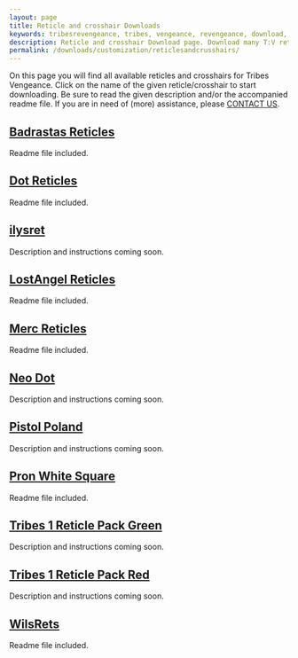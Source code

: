 ```yaml
---
layout: page
title: Reticle and crosshair Downloads
keywords: tribesrevengeance, tribes, vengeance, revengeance, download, reticle, crosshair, dot, merc, rets, square
description: Reticle and crosshair Download page. Download many T:V reticles and crosshair such as the famous dot and more!
permalink: /downloads/customization/reticlesandcrusshairs/
---
```


On this page you will find all available reticles and crosshairs for Tribes Vengeance. Click on the name of the given reticle/crosshair to start downloading. Be sure to read the given description and/or the accompanied readme file. If you are in need of (more) assistance, please [CONTACT US](/contact).


## [Badrastas Reticles](reticlesandcrosshairs/BadrastasRets.zip)

Readme file included.

  
  

## [Dot Reticles](reticlesandcrosshairs/DotRets.zip)

Readme file included.

  
  

## [ilysret](reticlesandcrosshairs/ilysret.rar)

Description and instructions coming soon.

  
  

## [LostAngel Reticles](reticlesandcrosshairs/LostAngelRets.zip)

Readme file included.

  
  

## [Merc Reticles](reticlesandcrosshairs/MercRets.zip)

Readme file included.

  
  

## [Neo Dot](reticlesandcrosshairs/NeoDot.rar)

Description and instructions coming soon.

  
  

## [Pistol Poland](reticlesandcrosshairs/pistolpoland.rar)

Description and instructions coming soon.

  
  

## [Pron White Square](reticlesandcrosshairs/PronsWhiteSquare.zip)

Readme file included.

  
  

## [Tribes 1 Reticle Pack Green](reticlesandcrosshairs/T1_ReticlePack_Green.rar)

Description and instructions coming soon.

  
  

## [Tribes 1 Reticle Pack Red](reticlesandcrosshairs/T1_ReticlePack_Red.rar)

Description and instructions coming soon.

  
  

## [WilsRets](reticlesandcrosshairs/WilsRets-TV-final.zip)

Readme file included.
